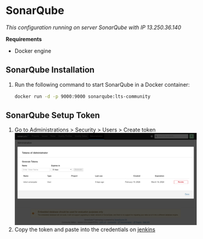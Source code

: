 # SonarQube 
*This configuration running on server SonarQube with IP 13.250.36.140*

**Requirements**
- Docker engine

## SonarQube Installation
1. Run the following command to start SonarQube in a Docker container: 
	```sh 
	docker run -d -p 9000:9000 sonarqube:lts-community 
	```
## SonarQube Setup Token
1. Go to Administrations > Security > Users > Create token	
	![enter image description here](https://github.com/RakhaFe21/DevSecOps-Project/blob/main/SonarQube/assets/Screenshot%20from%202024-02-18%2008-55-25.png?raw=true)
2. Copy the token and paste into the credentials on [jenkins](DevSecOps-Project/Jenkins)
